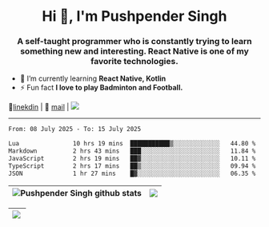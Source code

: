 <h1 align="center">Hi 👋, I'm Pushpender Singh</h1>
<h3 align="center">A self-taught programmer who is constantly trying to learn something new and interesting. React Native is one of my favorite technologies.</h3>

- 🌱 I’m currently learning **React Native, Kotlin**
- ⚡ Fun fact **I love to play Badminton and Football.**

👔[linekdin](https://www.linkedin.com/in/pushpender-singh-240061202/) | 📧 [mail](mailto:pushpendersingh694@gmail.com) | 
<a href="https://github.com/pushpender-singh-ap/pushpender-singh-ap">
    <img src="https://komarev.com/ghpvc/?username=pushpender-singh-ap&style=for-the-badge">
</a>


---

<!--START_SECTION:waka-->

```txt
From: 08 July 2025 - To: 15 July 2025

Lua               10 hrs 19 mins  ███████████▒░░░░░░░░░░░░░   44.80 %
Markdown          2 hrs 43 mins   ███░░░░░░░░░░░░░░░░░░░░░░   11.84 %
JavaScript        2 hrs 19 mins   ██▓░░░░░░░░░░░░░░░░░░░░░░   10.11 %
TypeScript        2 hrs 17 mins   ██▒░░░░░░░░░░░░░░░░░░░░░░   09.94 %
JSON              1 hr 27 mins    █▓░░░░░░░░░░░░░░░░░░░░░░░   06.35 %
```

<!--END_SECTION:waka-->


| <a><img align="center" src="https://github-readme-stats-iota-ecru-15.vercel.app/api?username=pushpender-singh-ap&show_icons=true&include_all_commits=true&theme=buefy&hide_border=true" alt="Pushpender Singh github stats" /></a> | <a><img align="center" src="https://github-readme-stats-iota-ecru-15.vercel.app/api/top-langs/?username=pushpender-singh-ap&layout=compact&theme=buefy&hide_border=true" /></a> |
| ------------- | ------------- |

| <a> <img align="left" src="https://github-readme-streak-stats.herokuapp.com/?user=pushpender-singh-ap" /></br> </a> |
| ------------- |
